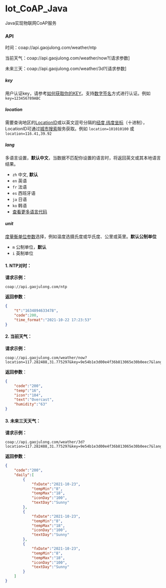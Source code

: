 # Iot_CoAP_Java

Java实现物联网CoAP服务

### **API**

时间：coap://api.gaojulong.com/weather/ntp

当前天气：coap://api.gaojulong.com/weather/now?[请求参数]

未来三天：coap://api.gaojulong.com/weather/3d?[请求参数]

##### key 

用户认证key，请参考[如何获取你的KEY](https://dev.qweather.com/docs/resource/get-key/)。支持[数字签名](https://dev.qweather.com/docs/resource/signature-auth/)方式进行认证。例如 `key=123456789ABC`

##### location 

需要查询地区的[LocationID](https://dev.qweather.com/docs/resource/glossary#locationid)或以英文逗号分隔的[经度,纬度坐标](https://dev.qweather.com/docs/resource/glossary#coordinate)（十进制），LocationID可通过[城市搜索](https://dev.qweather.com/docs/api/geo/)服务获取。例如 `location=101010100` 或 `location=116.41,39.92`

##### lang 

多语言设置，**默认中文**，当数据不匹配你设置的语言时，将返回英文或其本地语言结果。

- `zh` 中文, **默认**
- `en` 英语
- `fr` 法语
- `es` 西班牙语
- `ja` 日语
- `ko` 韩语
- [查看更多语言代码](https://dev.qweather.com/docs/resource/language/)

##### unit 

[度量衡单位参数](https://dev.qweather.com/docs/resource/unit)选择，例如温度选摄氏度或华氏度、公里或英里。**默认公制单位**

- `m` 公制单位，**默认**
- `i` 英制单位

#### 1. NTP对时：

**请求示例：**

~~~
coap://api.gaojulong.com/ntp
~~~

**返回参数**：

~~~json
{
    "t":"1634894633478",
    "code":200,
    "time_format":"2021-10-22 17:23:53"
}
~~~

#### 2. 当前天气：

**请求示例：**

~~~
coap://api.gaojulong.com/weather/now?location=117.282488,31.775297&key=9e54b1e3d00e4f36b813065e30b0eec7&lang=en
~~~

**返回参数**：

~~~json
{
    "code":"200",
    "temp":"16",
    "icon":"104",
    "text":"Overcast",
    "humidity":"63"
}
~~~



#### 3. 未来三天天气：

**请求示例：**

~~~
coap://api.gaojulong.com/weather/3d?location=117.282488,31.775297&key=9e54b1e3d00e4f36b813065e30b0eec7&lang=en
~~~

**返回参数**：

~~~json
{
    "code":"200",
    "daily":[
        {
            "fxDate":"2021-10-23",
            "tempMin":"8",
            "tempMax":"18",
            "iconDay":"100",
            "textDay":"Sunny"
        },
        {
            "fxDate":"2021-10-23",
            "tempMin":"8",
            "tempMax":"18",
            "iconDay":"100",
            "textDay":"Sunny"
        },
        {
            "fxDate":"2021-10-23",
            "tempMin":"8",
            "tempMax":"18",
            "iconDay":"100",
            "textDay":"Sunny"
        }
    ]
}
~~~

